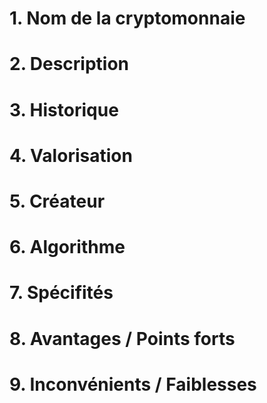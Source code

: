 # 1. Nom de la cryptomonnaie


# 2. Description


# 3. Historique


# 4. Valorisation


# 5. Créateur


# 6. Algorithme


# 7. Spécifités
	
	
 # 8. Avantages / Points forts
 
  
 # 9. Inconvénients / Faiblesses
 
 